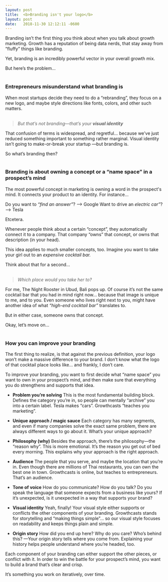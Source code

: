 ```yaml
---
layout: post
title:  <b>Branding isn't your logo</b>
layout: post
date:   2018-11-30 12:12:11 -0600
---
```



Branding isn’t the first thing you think about when you talk about growth marketing. Growth has a reputation of being data nerds, that stay away from “fluffy” things like branding.

Yet, branding is an incredibly powerful vector in your overall growth mix.

But here’s the problem…
<br><br>
### Entrepreneurs misunderstand what branding is

When most startups decide they need to do a “rebranding”, they focus on a new logo, and maybe style directions like fonts, colors, and other such matters. 
<br><br>
<blockquote><i>But that’s not branding—that’s your <b>visual identity</b></i></blockquote>


That confusion of terms is widespread, and regretful… because we’ve just reduced something important to something rather marginal. Visual identity isn’t going to make-or-break your startup —but branding is.

So what’s branding then?
<br><br>
### Branding is about owning a concept or a “name space” in a prospect’s mind

The most powerful concept in marketing is owning a word in the prospect's mind. It connects your product to an identity. For instance…

Do you want to *“find an answer”*?  —>  Google
Want to drive an *electric car”*?  —>  Tesla


Etcetera.


Whenever people think about a certain “concept”, they automatically connect it to a company. 
That company “owns” that concept, or owns that description (in your head).

This idea applies to much smaller concepts, too. 
Imagine you want to take your girl out to an *expensive cocktail bar.*

Think about that for a second… 
<br><br>
<blockquote><i>Which place would you take her to?</i></blockquote>


For me, The Night Rooster in Ubud, Bali pops up. Of course it’s not the same cocktail bar that you had in mind right now… because that image is unique to me, and to you. Even someone who lives right next to you, might have another idea of what *“high-end cocktail bar”* translates to.

But in either case, someone owns that concept.

Okay, let’s move on…
<br><br>
### How you can improve your branding

The first thing to realize, is that against the previous definition, your logo won’t make a massive difference to your brand. I don’t know what the logo of that cocktail place looks like… and frankly, I don’t care.

To improve your branding, you want to first decide what “name space” you want to own in your prospect’s mind, and then make sure that everything you do strengthens and supports that idea.


- **Problem you’re solving**
  This is the most fundamental building block. Defines the category you’re in, so people can mentally “archive” you into a certain label.  Tesla makes “cars”. Growthcasts “teaches you marketing”.


- **Unique approach / magic sauce**
  Each category has many segments, and even if many companies solve the exact same problem, there are always different ways to go about it. What’s your unique approach?
  
- **Philosophy (why)**
  Besides the approach, there’s the philosophy—the “reason why”. This is more emotional. It’s the reason you get out of bed every morning. This explains why your approach is the right approach.


- **Audience**
  The people that you serve, and maybe the location that you’re in. Even though there are millions of Thai restaurants, you can own the best one in town. Growthcasts is online, but teaches to entrepreneurs. That’s an audience.
  
- **Tone of voice**
  How do you communicate? How do you talk? Do you speak the language that someone expects from a business like yours? If it’s unexpected, is it unexpected in a way that supports your brand?
  
- **Visual identity**
  Yeah, finally! Your visual style either supports or conflicts the other components of your branding. Growthcasts stands for storytelling and “making things simple”… so our visual style focuses on readability and keeps things plain and simple.
  
- **Origin story**
  How did you end up here? Why do you care? Who’s behind this? —Your origin story tells where you come from. Explaining your history helps people understand where you’re headed, too.

Each component of your branding can either support the other pieces, or conflict with it. In order to win the battle for your prospect’s mind, you want to build a brand that’s clear and crisp.

It’s something you work on iteratively, over time.